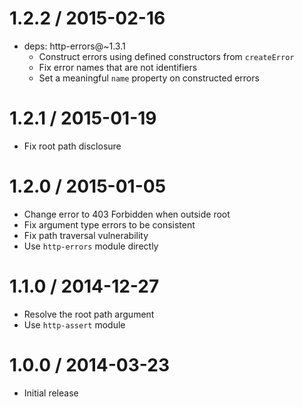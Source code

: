1.2.2 / 2015-02-16
==================

  * deps: http-errors@~1.3.1
    - Construct errors using defined constructors from `createError`
    - Fix error names that are not identifiers
    - Set a meaningful `name` property on constructed errors

1.2.1 / 2015-01-19
==================

  * Fix root path disclosure

1.2.0 / 2015-01-05
==================

  * Change error to 403 Forbidden when outside root
  * Fix argument type errors to be consistent
  * Fix path traversal vulnerability
  * Use `http-errors` module directly

1.1.0 / 2014-12-27
==================

  * Resolve the root path argument
  * Use `http-assert` module

1.0.0 / 2014-03-23
==================

  * Initial release
